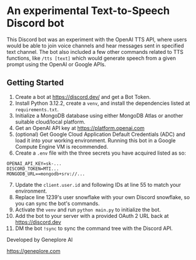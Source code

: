 # An experimental Text-to-Speech Discord bot
This Discord bot was an experiment with the OpenAI TTS API, where users would be able to join voice channels and hear messages sent in specified text channel. The bot also included a few other commands related to TTS functions, like `/tts [text]` which would generate speech from a given prompt using the OpenAI or Google APIs.

## Getting Started

1. Create a bot at https://discord.dev/ and get a Bot Token.
2. Install Python 3.12.2, create a `venv`, and install the dependencies listed at `requirements.txt`.
3. Initialize a MongoDB database using either MongoDB Atlas or another suitable cloud/local platform.
4. Get an OpenAI API key at https://platform.openai.com
5. (optional) Get Google Cloud Application Default Credentials (ADC) and load it into your working environment. Running this bot in a Google Compute Engine VM is recommended.
6. Create a `.env` file with the three secrets you have acquired listed as so:

```
OPENAI_API_KEY=sk-...
DISCORD_TOKEN=MTI...
MONGODB_URL==mongodb+srv://...
```
7. Update the `client.user.id` and following IDs at line 55 to match your environment.
8. Replace line 1239's user snowflake with your own Discord snowflake, so you can sync the bot's commands.
9. Activate the `venv` and run `python main.py` to initialize the bot.
10. Add the bot to your server with a provided OAuth 2 URL back at https://discord.dev
11. DM the bot `!sync` to sync the command tree with the Discord API.

Developed by Geneplore AI

https://geneplore.com